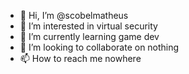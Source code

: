 - 👋 Hi, I’m @scobelmatheus
- 👀 I’m interested in virtual security
- 🌱 I’m currently learning game dev
- 💞️ I’m looking to collaborate on nothing
- 📫 How to reach me nowhere
